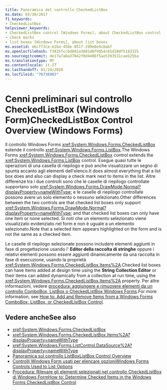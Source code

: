 ```yaml
---
title: Panoramica del controllo CheckedListBox
ms.date: 03/30/2017
f1_keywords:
- CheckedListBox
helpviewer_keywords:
- CheckedListBox control [Windows Forms], about CheckedListBox control
- check marks
- list boxes [Windows Forms], about list boxes
ms.assetid: e6cff3ce-e2ba-458e-851f-299e8e9c8abf
ms.openlocfilehash: f3825fccbd881a3081d0f9954c81d18df5183325
ms.sourcegitcommit: de17a7a0a37042f0d4406f5ae5393531caeb25ba
ms.translationtype: MT
ms.contentlocale: it-IT
ms.lasthandoff: 01/24/2020
ms.locfileid: "76736983"
---
```

# <a name="checkedlistbox-control-overview-windows-forms"></a><span data-ttu-id="dac13-102">Cenni preliminari sul controllo CheckedListBox (Windows Form)</span><span class="sxs-lookup"><span data-stu-id="dac13-102">CheckedListBox Control Overview (Windows Forms)</span></span>
<span data-ttu-id="dac13-103">Il controllo Windows Forms <xref:System.Windows.Forms.CheckedListBox> estende il controllo <xref:System.Windows.Forms.ListBox>.</span><span class="sxs-lookup"><span data-stu-id="dac13-103">The Windows Forms <xref:System.Windows.Forms.CheckedListBox> control extends the <xref:System.Windows.Forms.ListBox> control.</span></span> <span data-ttu-id="dac13-104">Esegue quasi tutte le operazioni di una casella di riepilogo e può anche visualizzare un segno di spunta accanto agli elementi dell'elenco.</span><span class="sxs-lookup"><span data-stu-id="dac13-104">It does almost everything that a list box does and also can display a check mark next to items in the list.</span></span> <span data-ttu-id="dac13-105">Altre differenze tra i due controlli sono che le caselle di riepilogo controllate supportano solo <xref:System.Windows.Forms.DrawMode.Normal?displayProperty=nameWithType>; e le caselle di riepilogo controllate possono avere un solo elemento o nessuno selezionato.</span><span class="sxs-lookup"><span data-stu-id="dac13-105">Other differences between the two controls are that checked list boxes only support <xref:System.Windows.Forms.DrawMode.Normal?displayProperty=nameWithType>; and that checked list boxes can only have one item or none selected.</span></span> <span data-ttu-id="dac13-106">Si noti che un elemento selezionato viene visualizzato evidenziato nel form e non è uguale a un elemento selezionato.</span><span class="sxs-lookup"><span data-stu-id="dac13-106">Note that a selected item appears highlighted on the form and is not the same as a checked item.</span></span>  
  
 <span data-ttu-id="dac13-107">Le caselle di riepilogo selezionate possono includere elementi aggiunti in fase di progettazione usando l' **Editor della raccolta di stringhe** oppure i relativi elementi possono essere aggiunti dinamicamente da una raccolta in fase di esecuzione, usando la proprietà <xref:System.Windows.Forms.CheckedListBox.Items%2A>.</span><span class="sxs-lookup"><span data-stu-id="dac13-107">Checked list boxes can have items added at design time using the **String Collection Editor** or their items can added dynamically from a collection at run time, using the <xref:System.Windows.Forms.CheckedListBox.Items%2A> property.</span></span> <span data-ttu-id="dac13-108">Per altre informazioni, vedere [procedura: aggiungere e rimuovere elementi da un controllo ComboBox, ListBox o CheckedListBox Windows Forms](add-and-remove-items-from-a-wf-combobox.md).</span><span class="sxs-lookup"><span data-stu-id="dac13-108">For more information, see [How to: Add and Remove Items from a Windows Forms ComboBox, ListBox, or CheckedListBox Control](add-and-remove-items-from-a-wf-combobox.md).</span></span>  
  
## <a name="see-also"></a><span data-ttu-id="dac13-109">Vedere anche</span><span class="sxs-lookup"><span data-stu-id="dac13-109">See also</span></span>

- <xref:System.Windows.Forms.CheckedListBox>
- <xref:System.Windows.Forms.CheckedListBox.Items%2A?displayProperty=nameWithType>
- <xref:System.Windows.Forms.ListControl.DataSource%2A?displayProperty=nameWithType>
- [<span data-ttu-id="dac13-110">Panoramica sul controllo ListBox</span><span class="sxs-lookup"><span data-stu-id="dac13-110">ListBox Control Overview</span></span>](listbox-control-overview-windows-forms.md)
- [<span data-ttu-id="dac13-111">Controlli Windows Form usati per elencare opzioni</span><span class="sxs-lookup"><span data-stu-id="dac13-111">Windows Forms Controls Used to List Options</span></span>](windows-forms-controls-used-to-list-options.md)
- [<span data-ttu-id="dac13-112">Procedura: Rilevare gli elementi selezionati nel controllo CheckedListBox di Windows Form</span><span class="sxs-lookup"><span data-stu-id="dac13-112">How to: Determine Checked Items in the Windows Forms CheckedListBox Control</span></span>](how-to-determine-checked-items-in-the-windows-forms-checkedlistbox-control.md)
